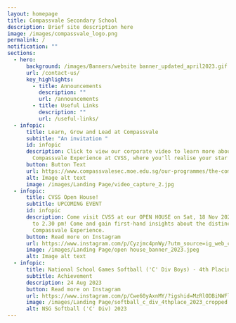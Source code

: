 ```yaml
---
layout: homepage
title: Compassvale Secondary School
description: Brief site description here
image: /images/compassvale_logo.png
permalink: /
notification: ""
sections:
  - hero:
      background: /images/Banners/website banner_updated_april2023.gif
      url: /contact-us/
      key_highlights:
        - title: Announcements
          description: ""
          url: /announcements
        - title: Useful Links
          description: ""
          url: /useful-links/
  - infopic:
      title: Learn, Grow and Lead at Compassvale
      subtitle: "An invitation "
      id: infopic
      description: Click to view our corporate video to learn more about The
        Compassvale Experience at CVSS, where you'll realise your star within.
      button: Button Text
      url: https://www.compassvalesec.moe.edu.sg/our-programmes/the-compassvale-experience/
      alt: Image alt text
      image: /images/Landing Page/video_capture_2.jpg
  - infopic:
      title: CVSS Open House!
      subtitle: UPCOMING EVENT
      id: infopic
      description: Come visit CVSS at our OPEN HOUSE on Sat, 18 Nov 2023, from 10 am
        to 2.30 pm! Come and gain first-hand insights about the distinctive
        Compassvale Experience.
      button: Read more on Instagram
      url: https://www.instagram.com/p/Cyzjmc4pnWy/?utm_source=ig_web_copy_link
      image: /images/Landing Page/open house_banner_2023.jpeg
      alt: Image alt text
  - infopic:
      title: National School Games Softball ('C' Div Boys) - 4th Placing
      subtitle: Achievement
      description: 24 Aug 2023
      button: Read more on Instagram
      url: https://www.instagram.com/p/Cwe60yAxnMY/?igshid=MzRlODBiNWFlZA==
      image: /images/Landing Page/softball_c_div_4thplace_2023_cropped.jpeg
      alt: NSG Softball ('C' Div) 2023
---
```

